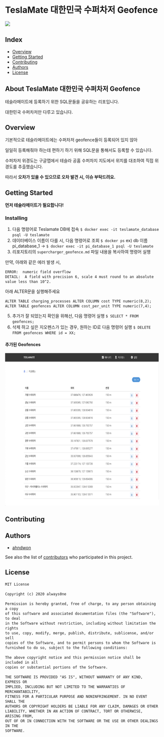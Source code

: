 # TeslaMate 대한민국 수퍼차저 Geofence
<img src="./images/my_baby.PNG" height="400"></img>   
## Index
  - [Overview](#overview) 
  - [Getting Started](#getting-started)
  - [Contributing](#contributing)
  - [Authors](#authors)
  - [License](#license)
<!--  Other options to write Readme
  - [Deployment](#deployment)
  - [Used or Referenced Projects](Used-or-Referenced-Projects)
-->
## About TeslaMate 대한민국 수퍼차저 Geofence
<!--Wirte one paragraph of project description -->  
테슬라메이트에 등록하기 위한 SQL문들을 공유하는 리포입니다.

대한민국 수퍼차저만 다루고 있습니다.

## Overview
기본적으로 테슬라메이트에는 수퍼차저 geofence들이 등록되어 있지 않아

일일히 등록해줘야 하는데 편하기 하기 위해 SQL문을 통해서도 등록할 수 있습니다.

수퍼차저 위경도는 구글맵에서 테슬라 공홈 수퍼차지 지도에서 위치를 대조하여 직접 위경도를 추출했습니다.

따라서 **오차가 있을 수 있으므로 오차 발견 시, 이슈 부탁드려요.**

## Getting Started
**먼저 테슬라메이트가 필요합니다!**

### Installing
<!-- A step by step series of examples that tell you how to get a development 
env running

Say what the step will be

    Give the example

And repeat

    until finished
-->
1. 다음 명령어로 Teslamate DB에 접속 `$ docker exec -it teslamate_database psql -U teslamate`
2. 데이터베이스 이름이 다를 시, 다음 명령어로 조회 `$ docker ps` ex) db 이름 pi_database_1 -> `$ docker exec -it pi_database_1 psql -U teslamate `
3. 리포지토리의 `supercharger_geofence.md` 파일 내용을 복사하여 명령어 실행

만약, 아래와 같은 에러 발생 시, 
```
ERROR:  numeric field overflow
DETAIL:  A field with precision 6, scale 4 must round to an absolute value less than 10^2.
```

아래 ALTER문을 실행해주세요
```
ALTER TABLE charging_processes ALTER COLUMN cost TYPE numeric(8,2);
ALTER TABLE geofences ALTER COLUMN cost_per_unit TYPE numeric(7,4);
```

5. 추가가 잘 되었는지 확인을 위해선, 다음 명령어 실행 `$ SELECT * FROM geofences;`
6. 삭제 하고 싶은 지오펜스가 있는 경우, 원하는 ID로 다음 명령어 실행 `$ DELETE FROM geofences WHERE id = XX;`
<!--
## Deployment
 Add additional notes about how to deploy this on a live system
 -->
 
 #### 추가된 Geofences
 <img src="./images/geofences_added.png" height="500"></img>   
 
## Contributing
<!-- Write the way to contribute -->

## Authors
  - [ahndwon](https://github.com/ahndwon)

See also the list of [contributors](https://github.com/ahndwon/readmeTemplate/contributors)
who participated in this project.
<!--
## Used or Referenced Projects
 - [referenced Project](project link) - **LICENSE** - little-bit introduce
-->

## License

```
MIT License

Copyright (c) 2020 always0ne

Permission is hereby granted, free of charge, to any person obtaining a copy
of this software and associated documentation files (the "Software"), to deal
in the Software without restriction, including without limitation the rights
to use, copy, modify, merge, publish, distribute, sublicense, and/or sell
copies of the Software, and to permit persons to whom the Software is
furnished to do so, subject to the following conditions:

The above copyright notice and this permission notice shall be included in all
copies or substantial portions of the Software.

THE SOFTWARE IS PROVIDED "AS IS", WITHOUT WARRANTY OF ANY KIND, EXPRESS OR
IMPLIED, INCLUDING BUT NOT LIMITED TO THE WARRANTIES OF MERCHANTABILITY,
FITNESS FOR A PARTICULAR PURPOSE AND NONINFRINGEMENT. IN NO EVENT SHALL THE
AUTHORS OR COPYRIGHT HOLDERS BE LIABLE FOR ANY CLAIM, DAMAGES OR OTHER
LIABILITY, WHETHER IN AN ACTION OF CONTRACT, TORT OR OTHERWISE, ARISING FROM,
OUT OF OR IN CONNECTION WITH THE SOFTWARE OR THE USE OR OTHER DEALINGS IN THE
SOFTWARE.
```
